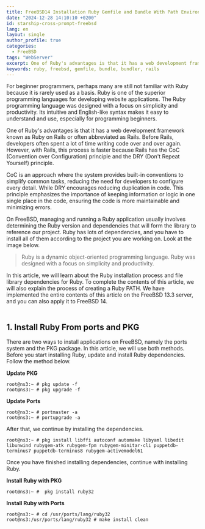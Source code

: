 ```yaml
---
title: FreeBSD14 Installation Ruby Gemfile and Bundle With Path Environemnt
date: "2024-12-28 14:10:10 +0200"
id: starship-cross-prompt-freebsd
lang: en
layout: single
author_profile: true
categories:
  - FreeBSD
tags: "WebServer"
excerpt: One of Ruby's advantages is that it has a web development framework known as Ruby on Rails or often abbreviated as Rails
keywords: ruby, freebsd, gemfile, bundle, bundler, rails
---
```


For beginner programmers, perhaps many are still not familiar with Ruby because it is rarely used as a basis. Ruby is one of the superior programming languages for developing website applications. The Ruby programming language was designed with a focus on simplicity and productivity. Its intuitive and English-like syntax makes it easy to understand and use, especially for programming beginners.

One of Ruby's advantages is that it has a web development framework known as Ruby on Rails or often abbreviated as Rails. Before Rails, developers often spent a lot of time writing code over and over again. However, with Rails, this process is faster because Rails has the CoC (Convention over Configuration) principle and the DRY (Don't Repeat Yourself) principle.

CoC is an approach where the system provides built-in conventions to simplify common tasks, reducing the need for developers to configure every detail. While DRY encourages reducing duplication in code. This principle emphasizes the importance of keeping information or logic in one single place in the code, ensuring the code is more maintainable and minimizing errors.

On FreeBSD, managing and running a Ruby application usually involves determining the Ruby version and dependencies that will form the library to reference our project. Ruby has lots of dependencies, and you have to install all of them according to the project you are working on. Look at the image below.

> Ruby is a dynamic object-oriented programming language. Ruby was designed with a focus on simplicity and productivity.

In this article, we will learn about the Ruby installation process and file library dependencies for Ruby. To complete the contents of this article, we will also explain the process of creating a Ruby PATH. We have implemented the entire contents of this article on the FreeBSD 13.3 server, and you can also apply it to FreeBSD 14.<br><br/>
## 1. Install Ruby From ports and PKG
There are two ways to install applications on FreeBSD, namely the ports system and the PKG package. In this article, we will use both methods. Before you start installing Ruby, update and install Ruby dependencies. Follow the method below.

**Update PKG**
```
root@ns3:~ # pkg update -f
root@ns3:~ # pkg upgrade -f
```
**Update Ports**
```
root@ns3:~ # portmaster -a
root@ns3:~ # portupgrade -a
```

After that, we continue by installing the dependencies.

```
root@ns3:~ # pkg install libffi autoconf automake libyaml libedit libunwind rubygem-atk rubygem-fpm rubygem-minitar-cli puppetdb-terminus7 puppetdb-terminus8 rubygem-activemodel61
```

Once you have finished installing dependencies, continue with installing Ruby.

**Install Ruby with PKG**
```
root@ns3:~ #  pkg install ruby32
```
**Install Ruby with Ports**
```
root@ns3:~ # cd /usr/ports/lang/ruby32
root@ns3:/usr/ports/lang/ruby32 # make install clean
```




